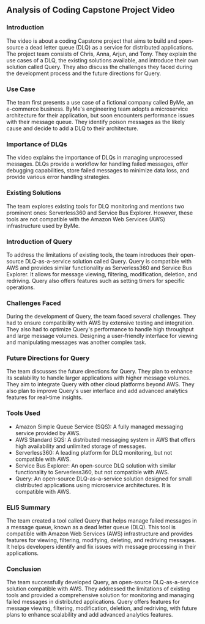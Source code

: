 ## Analysis of Coding Capstone Project Video

### Introduction
The video is about a coding Capstone project that aims to build and open-source a dead letter queue (DLQ) as a service for distributed applications. The project team consists of Chris, Anna, Arjun, and Tony. They explain the use cases of a DLQ, the existing solutions available, and introduce their own solution called Query. They also discuss the challenges they faced during the development process and the future directions for Query.

### Use Case
The team first presents a use case of a fictional company called ByMe, an e-commerce business. ByMe's engineering team adopts a microservice architecture for their application, but soon encounters performance issues with their message queue. They identify poison messages as the likely cause and decide to add a DLQ to their architecture.

### Importance of DLQs
The video explains the importance of DLQs in managing unprocessed messages. DLQs provide a workflow for handling failed messages, offer debugging capabilities, store failed messages to minimize data loss, and provide various error handling strategies.

### Existing Solutions
The team explores existing tools for DLQ monitoring and mentions two prominent ones: Serverless360 and Service Bus Explorer. However, these tools are not compatible with the Amazon Web Services (AWS) infrastructure used by ByMe.

### Introduction of Query
To address the limitations of existing tools, the team introduces their open-source DLQ-as-a-service solution called Query. Query is compatible with AWS and provides similar functionality as Serverless360 and Service Bus Explorer. It allows for message viewing, filtering, modification, deletion, and redriving. Query also offers features such as setting timers for specific operations.

### Challenges Faced
During the development of Query, the team faced several challenges. They had to ensure compatibility with AWS by extensive testing and integration. They also had to optimize Query's performance to handle high throughput and large message volumes. Designing a user-friendly interface for viewing and manipulating messages was another complex task.

### Future Directions for Query
The team discusses the future directions for Query. They plan to enhance its scalability to handle larger applications with higher message volumes. They aim to integrate Query with other cloud platforms beyond AWS. They also plan to improve Query's user interface and add advanced analytics features for real-time insights.

### Tools Used
- Amazon Simple Queue Service (SQS): A fully managed messaging service provided by AWS.
- AWS Standard SQS: A distributed messaging system in AWS that offers high availability and unlimited storage of messages.
- Serverless360: A leading platform for DLQ monitoring, but not compatible with AWS.
- Service Bus Explorer: An open-source DLQ solution with similar functionality to Serverless360, but not compatible with AWS.
- Query: An open-source DLQ-as-a-service solution designed for small distributed applications using microservice architectures. It is compatible with AWS.

### ELI5 Summary
The team created a tool called Query that helps manage failed messages in a message queue, known as a dead letter queue (DLQ). This tool is compatible with Amazon Web Services (AWS) infrastructure and provides features for viewing, filtering, modifying, deleting, and redriving messages. It helps developers identify and fix issues with message processing in their applications.

### Conclusion
The team successfully developed Query, an open-source DLQ-as-a-service solution compatible with AWS. They addressed the limitations of existing tools and provided a comprehensive solution for monitoring and managing failed messages in distributed applications. Query offers features for message viewing, filtering, modification, deletion, and redriving, with future plans to enhance scalability and add advanced analytics features.
